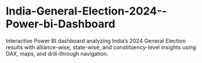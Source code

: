 # India-General-Election-2024--Power-bi-Dashboard
Interactive Power BI dashboard analyzing India’s 2024 General Election results with alliance-wise, state-wise, and constituency-level insights using DAX, maps, and drill-through navigation.
